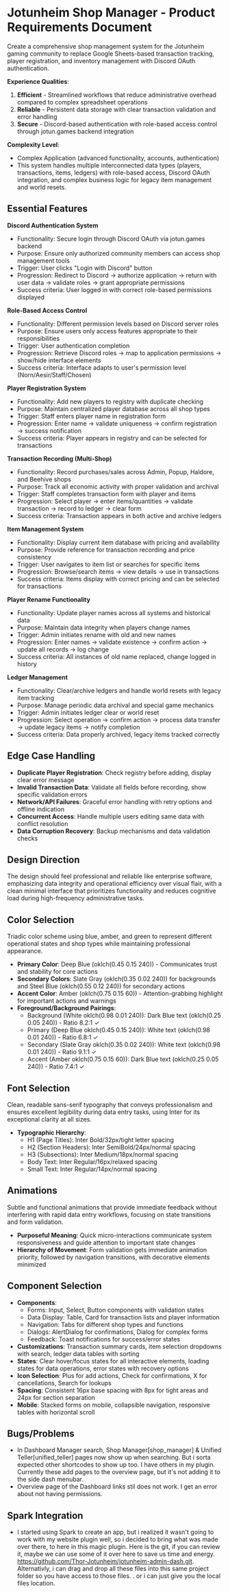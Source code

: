 # Jotunheim Shop Manager - Product Requirements Document

Create a comprehensive shop management system for the Jotunheim gaming community to replace Google Sheets-based transaction tracking, player registration, and inventory management with Discord OAuth authentication.

**Experience Qualities**: 
1. **Efficient** - Streamlined workflows that reduce administrative overhead compared to complex spreadsheet operations
2. **Reliable** - Persistent data storage with clear transaction validation and error handling
3. **Secure** - Discord-based authentication with role-based access control through jotun.games backend integration

**Complexity Level**: 
- Complex Application (advanced functionality, accounts, authentication)
- This system handles multiple interconnected data types (players, transactions, items, ledgers) with role-based access, Discord OAuth integration, and complex business logic for legacy item management and world resets.

## Essential Features

**Discord Authentication System**
- Functionality: Secure login through Discord OAuth via jotun.games backend
- Purpose: Ensure only authorized community members can access shop management tools
- Trigger: User clicks "Login with Discord" button
- Progression: Redirect to Discord → authorize application → return with user data → validate roles → grant appropriate permissions
- Success criteria: User logged in with correct role-based permissions displayed

**Role-Based Access Control**
- Functionality: Different permission levels based on Discord server roles
- Purpose: Ensure users only access features appropriate to their responsibilities
- Trigger: User authentication completion
- Progression: Retrieve Discord roles → map to application permissions → show/hide interface elements
- Success criteria: Interface adapts to user's permission level (Norn/Aesir/Staff/Chosen)

**Player Registration System**
- Functionality: Add new players to registry with duplicate checking
- Purpose: Maintain centralized player database across all shop types
- Trigger: Staff enters player name in registration form
- Progression: Enter name → validate uniqueness → confirm registration → success notification
- Success criteria: Player appears in registry and can be selected for transactions

**Transaction Recording (Multi-Shop)**
- Functionality: Record purchases/sales across Admin, Popup, Haldore, and Beehive shops
- Purpose: Track all economic activity with proper validation and archival
- Trigger: Staff completes transaction form with player and items
- Progression: Select player → enter items/quantities → validate transaction → record to ledger → clear form
- Success criteria: Transaction appears in both active and archive ledgers

**Item Management System**
- Functionality: Display current item database with pricing and availability
- Purpose: Provide reference for transaction recording and price consistency
- Trigger: User navigates to item list or searches for specific items
- Progression: Browse/search items → view details → use in transactions
- Success criteria: Items display with correct pricing and can be selected for transactions

**Player Rename Functionality**
- Functionality: Update player names across all systems and historical data
- Purpose: Maintain data integrity when players change names
- Trigger: Admin initiates rename with old and new names
- Progression: Enter names → validate existence → confirm action → update all records → log change
- Success criteria: All instances of old name replaced, change logged in history

**Ledger Management**
- Functionality: Clear/archive ledgers and handle world resets with legacy item tracking
- Purpose: Manage periodic data archival and special game mechanics
- Trigger: Admin initiates ledger clear or world reset
- Progression: Select operation → confirm action → process data transfer → update legacy items → notify completion
- Success criteria: Data properly archived, legacy items tracked correctly

## Edge Case Handling

- **Duplicate Player Registration**: Check registry before adding, display clear error message
- **Invalid Transaction Data**: Validate all fields before recording, show specific validation errors
- **Network/API Failures**: Graceful error handling with retry options and offline indication
- **Concurrent Access**: Handle multiple users editing same data with conflict resolution
- **Data Corruption Recovery**: Backup mechanisms and data validation checks

## Design Direction

The design should feel professional and reliable like enterprise software, emphasizing data integrity and operational efficiency over visual flair, with a clean minimal interface that prioritizes functionality and reduces cognitive load during high-frequency administrative tasks.

## Color Selection

Triadic color scheme using blue, amber, and green to represent different operational states and shop types while maintaining professional appearance.

- **Primary Color**: Deep Blue (oklch(0.45 0.15 240)) - Communicates trust and stability for core actions
- **Secondary Colors**: Slate Gray (oklch(0.35 0.02 240)) for backgrounds and Steel Blue (oklch(0.55 0.12 240)) for secondary actions
- **Accent Color**: Amber (oklch(0.75 0.15 60)) - Attention-grabbing highlight for important actions and warnings
- **Foreground/Background Pairings**: 
  - Background (White oklch(0.98 0.01 240)): Dark Blue text (oklch(0.25 0.05 240)) - Ratio 8.2:1 ✓
  - Primary (Deep Blue oklch(0.45 0.15 240)): White text (oklch(0.98 0.01 240)) - Ratio 6.8:1 ✓
  - Secondary (Slate Gray oklch(0.35 0.02 240)): White text (oklch(0.98 0.01 240)) - Ratio 9.1:1 ✓
  - Accent (Amber oklch(0.75 0.15 60)): Dark Blue text (oklch(0.25 0.05 240)) - Ratio 7.4:1 ✓

## Font Selection

Clean, readable sans-serif typography that conveys professionalism and ensures excellent legibility during data entry tasks, using Inter for its exceptional clarity at all sizes.

- **Typographic Hierarchy**: 
  - H1 (Page Titles): Inter Bold/32px/tight letter spacing
  - H2 (Section Headers): Inter SemiBold/24px/normal spacing  
  - H3 (Subsections): Inter Medium/18px/normal spacing
  - Body Text: Inter Regular/16px/relaxed spacing
  - Small Text: Inter Regular/14px/normal spacing

## Animations

Subtle and functional animations that provide immediate feedback without interfering with rapid data entry workflows, focusing on state transitions and form validation.

- **Purposeful Meaning**: Quick micro-interactions communicate system responsiveness and guide attention to important state changes
- **Hierarchy of Movement**: Form validation gets immediate animation priority, followed by navigation transitions, with decorative elements minimized

## Component Selection

- **Components**: 
  - Forms: Input, Select, Button components with validation states
  - Data Display: Table, Card for transaction lists and player information
  - Navigation: Tabs for different shop types and functions
  - Dialogs: AlertDialog for confirmations, Dialog for complex forms
  - Feedback: Toast notifications for success/error states
- **Customizations**: Transaction summary cards, item selection dropdowns with search, ledger data tables with sorting
- **States**: Clear hover/focus states for all interactive elements, loading states for data operations, error states with recovery options
- **Icon Selection**: Plus for add actions, Check for confirmations, X for cancellations, Search for lookups
- **Spacing**: Consistent 16px base spacing with 8px for tight areas and 24px for section separation
- **Mobile**: Stacked forms on mobile, collapsible navigation, responsive tables with horizontal scroll

## Bugs/Problems 
- In Dashboard Manager search, Shop Manager[shop_manager] & Unified Teller[unified_teller] pages now show up when searching. But i sorta expected other shortcodes to show up too. I have others in my plugin. Currently these add pages to the overview page, but it's not adding it to the side dash menubar. 
- Overview page of the Dashboard links stil does not work. I get an error about not having permissions. 

## Spark Integration
- I started using Spark to create an app, but i realized it wasn't going to work with my website plugin well, so i decided to bring what was made over there, to here in this magic plugin. Here is the git, if you can review it, maybe we can use some of it over here to save us time and energy. https://github.com/Thor-Jotunheim/jotunheim-admin-dash.git. Alternativly, i can drag and drop all these files into this same project folder so you have access to those files. . or i can just give you the local files location. 